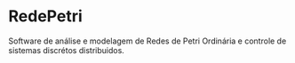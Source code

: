 RedePetri
=========

Software de análise e modelagem de Redes de Petri Ordinária e controle de sistemas discrétos distribuidos.
